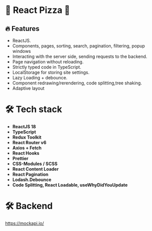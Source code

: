 # 🍕 React Pizza 🍕

## 🔥 Features

- ReactJS.
- Components, pages, sorting, search, pagination, filtering, popup windows
- Interacting with the server side, sending requests to the backend.
- Page navigation without reloading.
- Strictly typed code in TypeScript.
- LocalStorage for storing site settings.
- Lazy Loading + debounce.
- Component redrawing/rerendering, code splitting,tree shaking.
- Adaptive layout

# 🛠 Tech stack

- **ReactJS 18**
- **TypeScript**
- **Redux Toolkit**
- **React Router v6**
- **Axios + Fetch**
- **React Hooks**
- **Prettier**
- **CSS-Modules / SCSS**
- **React Content Loader**
- **React Pagination**
- **Lodash.Debounce**
- **Code Splitting, React Loadable, useWhyDidYouUpdate**

# 🛠 Backend

https://mockapi.io/
